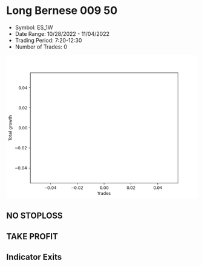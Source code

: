 # Long Bernese 009 50 
- Symbol: ES_1W
- Date Range: 10/28/2022 - 11/04/2022
- Trading Period: 7:20-12:30
- Number of Trades: 0

![Plot](LongBernese00950ES_1W.png)
## NO STOPLOSS










## TAKE PROFIT






## Indicator Exits


